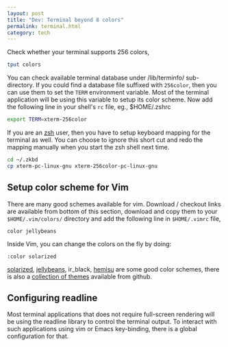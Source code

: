```yaml
---
layout: post
title: "Dev: Terminal beyond 8 colors"
permalink: terminal.html
category: tech
---
```


Check whether your terminal supports 256 colors,

```bash
tput colors
```

You can check available terminal database under /lib/terminfo/ sub-directory.
If you could find a database file suffixed with `256color`, then you can use
them to set the `TERM` environment variable. Most of the terminal application
will be using this variable to setup its color scheme. Now add the following
line in your shell's `rc` file, eg., $HOME/.zshrc

```bash
export TERM=xterm-256color
```

If you are an [zsh][zsh-link] user, then you have to setup keyboard mapping
for the terminal as well. You can choose to ignore this short cut and redo
the mapping manually when you start the zsh shell next time.

```bash
cd ~/.zkbd
cp xterm-pc-linux-gnu xterm-256color-pc-linux-gnu
```

Setup color scheme for Vim
--------------------------

There are many good schemes available for vim. Download / checkout links are
available from bottom of this section, download and copy them to your
`$HOME/.vim/colors/` directory and add the following line in `$HOME/.vimrc`
file,

```vim
color jellybeans
```

Inside Vim, you can change the colors on the fly by doing:

```vim
:color solarized
```

[solarized][solarized-link], [jellybeans][jellybeans-link], ir_black,
[hemisu][hemisu-link] are some good color schemes, there is also a
[collection of themes][themes] available from github.

Configuring readline
--------------------

Most terminal applications that does not require full-screen rendering will be
using the readline library to control the terminal output. To interact with
such applications using vim or Emacs key-binding, there is a global
configuration for that.

[zsh-link]: http://zsh.org
[solarized-link]: https://github.com/altercation/solarized
[jellybeans-link]: https://github.com/nanotech/jellybeans.vim
[hemisu-link]: https://github.com/noahfrederick/Hemisu
[themes]: https://github.com/tomasr/dotfiles
